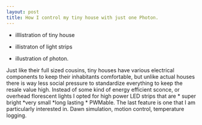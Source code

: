```yaml
---
layout: post
title: How I control my tiny house with just one Photon.
---
```


* illlistration of tiny house

* illistraton of light strips


* illustration of photon. 

Just like their full sized cousins, tiny houses have various electrical components to keep their inhabitants comfortable, but unlike actual houses there is way less social pressure to standardize everything to keep the resale value high. Instead of some kind of energy efficient sconce, or overhead florescent lights I opted for high power LED strips that are * super bright *very small *long lasting * PWMable. The last feature is one that I am particularly interested in. Dawn simulation, motion control, temperature logging. 
